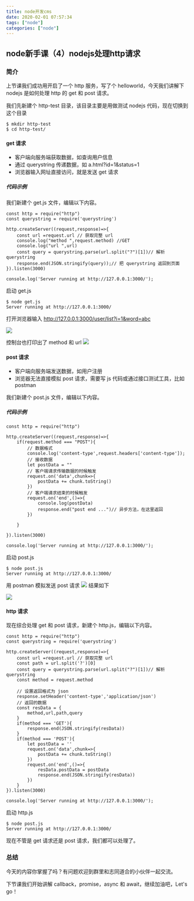 ```yaml
---
title: node开发cms
date: 2020-02-01 07:57:34
tags: ["node"]
categories: ["node"]
---
```

## node新手课（4）nodejs处理http请求

### 简介

上节课我们成功用开启了一个 http 服务，写了个 helloworld，今天我们讲解下 nodejs 是如何处理 http 的 get 和 post 请求。

我们先新建个 http-test 目录，该目录主要是用做测试 nodejs 代码，现在切换到这个目录

```
$ mkdir http-test
$ cd http-test/
```

#### get 请求

- 客户端向服务端获取数据，如查询用户信息
- 通过 querystring 传递数据，如 a.html?id=1&status=1
- 浏览器输入网址直接访问，就是发送 get 请求

##### 代码示例
我们新建个 get.js 文件，编辑以下内容。
```
const http = require("http")
const querystring = require('querystring')

http.createServer((request,response)=>{
    const url =request.url // 获取完整 url
    console.log("method ",request.method) //GET
    console.log("url ",url)
    const query = querystring.parse(url.split("?")[1])// 解析 querystring
    response.end(JSON.stringify(query));// 把 querystring 返回到页面
}).listen(3000)

console.log('Server running at http://127.0.0.1:3000/');
```
启动 get.js

```
$ node get.js
Server running at http://127.0.0.1:3000/
```

打开浏览器输入 http://127.0.0.1:3000/user/list?i=1&word=abc

![](https://cdn.guojiang.club/FhrJomTbUVIUuftUeSElPBlEHnES)

控制台也打印出了 method 和 url
![](https://cdn.guojiang.club/FrZihoo4KqIuJkK52f2S6v9ASYU4)

#### post 请求

- 客户端向服务端发送数据，如用户注册
- 浏览器无法直接模拟 post 请求，需要写 js 代码或通过接口测试工具，比如 postman

我们新建个 post.js 文件，编辑以下内容。

##### 代码示例

```
const http = require("http")

http.createServer((request,response)=>{
    if(request.method === "POST"){
        // 数据格式
        console.log('content-type',request.headers['content-type']);
        // 接收数据
        let postData = ""
        // 客户端请求传输数据的时候触发
        request.on('data',chunk=>{
            postData += chunk.toString()
        })
        // 客户端请求结束的时候触发
        request.on('end',()=>{
            console.log(postData)
            response.end("post end ...")// 异步方法，在这里返回
        })

    }
   
}).listen(3000)

console.log('Server running at http://127.0.0.1:3000/');
```
启动 post.js

```
$ node post.js
Server running at http://127.0.0.1:3000/
```

用 postman 模拟发送 post 请求
![](https://cdn.guojiang.club/Fh7Mx7J1QhKs87_9o5drU1XnWDZP)
结果如下

![](https://cdn.guojiang.club/FsdzFOXDzqGlbZtm-1xL6ddOISmu)

#### http 请求

现在综合处理 get 和 post 请求，新建个 http.js，编辑以下内容。

```
const http = require("http")
const querystring = require('querystring')

http.createServer((request,response)=>{
    const url =request.url // 获取完整 url
    const path = url.split('?')[0]
    const query = querystring.parse(url.split("?")[1])// 解析 querystring
    const method = request.method

    // 设置返回格式为 json
    response.setHeader('content-type','application/json')
    // 返回的数据
    const resData = {
        method,url,path,query
    }
    if(method === 'GET'){
        response.end(JSON.stringify(resData))
    }
    if(method === 'POST'){
        let postData = ''
        request.on('data',chunk=>{
            postData += chunk.toString()
        })
        request.on('end',()=>{
            resData.postData = postData
            response.end(JSON.stringify(resData))
        })
    }
}).listen(3000)

console.log('Server running at http://127.0.0.1:3000/');
```
启动 http.js

```
$ node post.js
Server running at http://127.0.0.1:3000/
```
现在不管是 get 请求还是 post 请求，我们都可以处理了。
### 总结

今天的内容你掌握了吗？有问题欢迎到群里和志同道合的小伙伴一起交流。

下节课我们开始讲解 callback，promise，async 和 await，继续加油吧，Let's go！